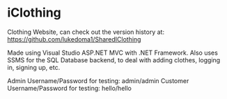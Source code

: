 # iClothing
Clothing Website, can check out the version history at:  https://github.com/lukedoma1/SharedIClothing

Made using Visual Studio ASP.NET MVC with .NET Framework. 
Also uses SSMS for the SQL Database backend, to deal with adding clothes, logging in, signing up, etc.

Admin Username/Password for testing: admin/admin
Customer Username/Password for testing: hello/hello
